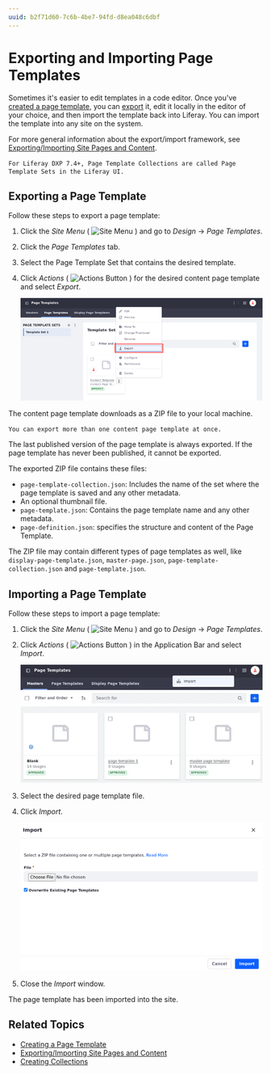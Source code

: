 ```yaml
---
uuid: b2f71d60-7c6b-4be7-94fd-d8ea048c6dbf
---
```

# Exporting and Importing Page Templates

Sometimes it's easier to edit templates in a code editor. Once you've [created a page template](./creating-a-page-template.md), you can [export](../../sites/exporting-importing-site-pages-and-content.md) it, edit it locally in the editor of your choice, and then import the template back into Liferay. You can import the template into any site on the system.

For more general information about the export/import framework, see [Exporting/Importing Site Pages and Content](../../sites/exporting-importing-site-pages-and-content.md).

```{note}
For Liferay DXP 7.4+, Page Template Collections are called Page Template Sets in the Liferay UI.
```

## Exporting a Page Template

Follow these steps to export a page template:

1. Click the *Site Menu* ( ![Site Menu](../../../images/icon-product-menu.png) ) and go to *Design* &rarr; *Page Templates*.

1. Click the *Page Templates* tab.

1. Select the Page Template Set that contains the desired template.

1. Click *Actions* ( ![Actions Button](../../../images/icon-actions.png) ) for the desired content page template and select *Export*.

   ![Click Export to export your page template as a zip.](./exporting-and-importing-page-templates/images/01.png)

The content page template downloads as a ZIP file to your local machine.

```{tip}
You can export more than one content page template at once.
```

The last published version of the page template is always exported. If the page template has never been published, it cannot be exported.

The exported ZIP file contains these files:

* `page-template-collection.json`: Includes the name of the set where the page template is saved and any other metadata.
* An optional thumbnail file.
* `page-template.json`: Contains the page template name and any other metadata.
* `page-definition.json`: specifies the structure and content of the Page Template.

The ZIP file may contain different types of page templates as well, like `display-page-template.json`, `master-page.json`, `page-template-collection.json` and `page-template.json`.

## Importing a Page Template

Follow these steps to import a page template:

1. Click the *Site Menu* ( ![Site Menu](../../../images/icon-product-menu.png) ) and go to *Design* &rarr; *Page Templates*.

1. Click *Actions* ( ![Actions Button](../../../images/icon-actions.png) ) in the Application Bar and select *Import*.

   ![The import function is located at the top right options menu.](./exporting-and-importing-page-templates/images/02.png)

1. Select the desired page template file.

1. Click *Import*.

   ![Page templates are imported as ZIP files.](./exporting-and-importing-page-templates/images/03.png)

1. Close the *Import* window.

The page template has been imported into the site.

## Related Topics

* [Creating a Page Template](./creating-a-page-template.md)
* [Exporting/Importing Site Pages and Content](../../sites/exporting-importing-site-pages-and-content.md)
* [Creating Collections](../../../content-authoring-and-management/collections-and-collection-pages/creating-collections.md)
